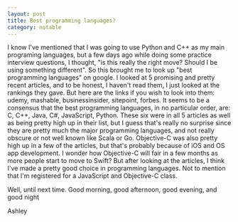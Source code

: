 ```yaml
---
layout: post
title: Best programming languages?
category: notable
---
```


I know I've mentioned that I was going to use Python and C++ as my main programing languages, but a few days ago while doing some practice interview questions, I thought, "is this really the right move? Should I be using something different". So this brought me to look up "best programming languages" on google. I looked at 5 promising and pretty recent articles, and to be honest, I haven't read them, I just looked at the rankings they gave. But here are the links if you wish to look into them: udemy, mashable, businessinsider, sitepoint, forbes. It seems to be a consensus that the best programming languages, in no particular order, are: C, C++, Java, C#, JavaScript, Python. These six were in all 5 articles as well as being pretty high up in their list, but I guess that's really no surprise since they are pretty much the major programming languages, and not really obscure or not well known like Scala or Go. Objective-C was also pretty high up in a few of the articles, but that's probably because of iOS and OS app development. I wonder how Objective-C will fair in a few months as more people start to move to Swift? But after looking at the articles, I think I've made a pretty good choice in programming languages. Not to mention that I'm registered for a JavaScript and Objective-C class.

Well, until next time. Good morning, good afternoon, good evening, and good night

Ashley